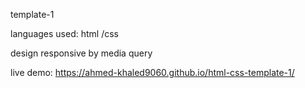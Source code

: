 template-1

languages used: html /css

design responsive by media query

live demo: https://ahmed-khaled9060.github.io/html-css-template-1/
  
